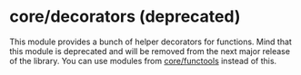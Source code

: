 # core/decorators (deprecated)

This module provides a bunch of helper decorators for functions. Mind that this module is deprecated and will be removed from the next major release of the library. You can use modules from [core/functools](src_core_functools_index.html) instead of this.
